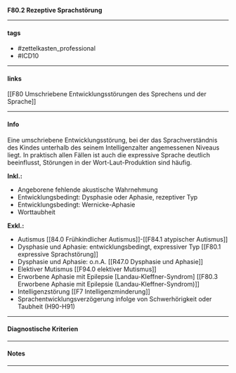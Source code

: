 __F80.2 Rezeptive Sprachstörung__

___________________________________________
#### tags

- #zettelkasten_professional
- #ICD10 
___________________________________________
#### links

[[F80 Umschriebene Entwicklungsstörungen des Sprechens und der Sprache]]

___________________________________________
#### Info
Eine umschriebene Entwicklungsstörung, bei der das Sprachverständnis des Kindes unterhalb des seinem Intelligenzalter angemessenen Niveaus liegt. In praktisch allen Fällen ist auch die expressive Sprache deutlich beeinflusst, Störungen in der Wort-Laut-Produktion sind häufig.

**Inkl.:**
- Angeborene fehlende akustische Wahrnehmung  
- Entwicklungsbedingt: Dysphasie oder Aphasie, rezeptiver Typ  
- Entwicklungsbedingt: Wernicke-Aphasie  
- Worttaubheit

**Exkl.:**
- Autismus [[84.0 Frühkindlicher Autismus]]-[[F84.1 atypischer Autismus]]
- Dysphasie und Aphasie: entwicklungsbedingt, expressiver Typ [[F80.1 expressive Sprachstörung]]
- Dysphasie und Aphasie: o.n.A. [[R47.0 Dysphasie und Aphasie]] 
- Elektiver Mutismus [[F94.0 elektiver Mutismus]]
- Erworbene Aphasie mit Epilepsie [Landau-Kleffner-Syndrom] [[F80.3 Erworbene Aphasie mit Epilepsie (Landau-Kleffner-Syndrom)]]
- Intelligenzstörung [[F7 Intelligenzminderung]]
- Sprachentwicklungsverzögerung infolge von Schwerhörigkeit oder Taubheit (H90-H91)
___________________________________________
#### Diagnostische Kriterien

___________________________________________
#### Notes

___________________________________________

